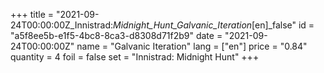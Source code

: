 +++
title = "2021-09-24T00:00:00Z_Innistrad:_Midnight_Hunt_Galvanic_Iteration_[en]_false"
id = "a5f8ee5b-e1f5-4bc8-8ca3-d8308d71f2b9"
date = "2021-09-24T00:00:00Z"
name = "Galvanic Iteration"
lang = ["en"]
price = "0.84"
quantity = 4
foil = false
set = "Innistrad: Midnight Hunt"
+++
